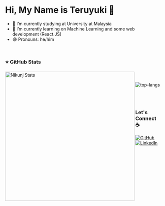 ### <h1 align="left"> Hi, My Name is Teruyuki 👋 </h1>


- 🔭 I’m currently studying at University at Malaysia
- 🌱 I’m currently learning on Machine Learning and some web development (React.JS)
- 😄 Pronouns: he/him

<br/>
 <h3 align="left">  ⭐ GitHub Stats  </h3>

 <p align="left"> 
    <img  align="left" src="https://github-readme-stats.vercel.app/api?username=steruyuki99&count_private=true&show_icons=true&theme=dark&line" alt="Nikunj Stats" width="420"/> 
	<br />
	<br />
	
  <img  align="center" src="https://github-readme-stats.vercel.app/api/top-langs/?username=steruyuki99&layout=compact&theme=dark" alt="top-langs" />
 </p>
	<br/>
<br />

### <h3 align="left"> Let's Connect :coffee: </h3>

<p align="left">
	<a href="https://github.com/steruyuki99"><img src="https://img.icons8.com/bubbles/50/000000/github.png" alt="GitHub"/></a>
	<a href="https://www.linkedin.com/in/muhd-teruyuki-a5a9711a3/"><img src="https://img.icons8.com/bubbles/50/000000/linkedin.png" alt="LinkedIn"/></a>
</p>


<!--
**steruyuki99/steruyuki99** is a ✨ _special_ ✨ repository because its `README.md` (this file) appears on your GitHub profile.

Here are some ideas to get you started:

- 🔭 I’m currently working on ...
- 🌱 I’m currently learning ...
- 👯 I’m looking to collaborate on ...
- 🤔 I’m looking for help with ...
- 💬 Ask me about ...
- 📫 How to reach me: ...
- 😄 Pronouns: ...
- ⚡ Fun fact: ...
-->
